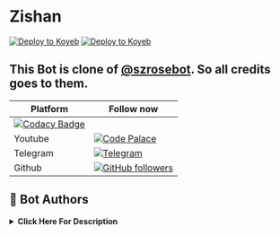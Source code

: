 # Zishan
[![Deploy to Koyeb](https://www.koyeb.com/static/images/deploy/button.svg)](https://t.me/JISSHU_BOTS?type=git&repository=https://t.me/JISSHU_BOTS&branch=name&name=servicename)
[![Deploy to Koyeb](https://graph.org/file/9456b1e97fb6c1e403792.jpg)](https://t.me/JISSHU_BOTS?type=git&repository=https://t.me/JISSHU_BOTS&branch=name&name=servicename)
## This Bot is clone of [@szrosebot](https://t.me/szrosebot). So all credits goes to them.



| **Platform** |                **Follow now**      |
|---------------|---------------------------------|
[![Codacy Badge](https://api.codacy.com/project/badge/Grade/216dce16653e49d4b87d1f55caf03cb8)](https://app.codacy.com/gh/Madushankabro/TheElina-Bot?utm_source=github.com&utm_medium=referral&utm_content=Madushankabro/TheElina-Bot&utm_campaign=Badge_Grade_Settings) |
|   Youtube   | [![Code Palace](https://img.shields.io/youtube/channel/subscribers/UC2COV4jPD1hHbQMJuPnA3HA?label=E%20PUSTHAKALAYA%20BOTs%20™&style=social)](https://www.youtube.com/channel/UC2COV4jPD1hHbQMJuPnA3HA/videos) |
|  Telegram    | [![Telegram](https://img.shields.io/badge/%20JISSHU%20BOTs%20™-003245?style=flat&labelColor=224242&logoColor=white&for-the-badge&logo=telegram)](https://t.me/JISSHU_BOTS)&nbsp;|
| Github | [![GitHub followers](https://img.shields.io/github/followers/Madushankabro.svg?style=social&label=Follow&maxAge=2592000)](https://github.com/Jisshubot?tab=followers) |

## 🏅 **Bot Authors**
<details>
    <summary><b>Click Here For Description</b></summary>

|<img width="80" src="https://avatars.githubusercontent.com/u/105407900">|<img width="80" src="https://avatars.githubusercontent.com/u/113664541">|<img width="80" src="https://avatars.githubusercontent.com/u/84721324">|
|:---:|:---:|:---:|
|[`SilentDemonSD`](https://github.com/Jisshubot)|[`CodeWithWeeb`](https://github.com/weebzone)|[`Maverick`](https://github.com/MajnuRangeela)|
|Author and DDL, UI Design, More Customs..|Author and Wraps Up Features|Co-Author & Bug Tester|

</details>
 
